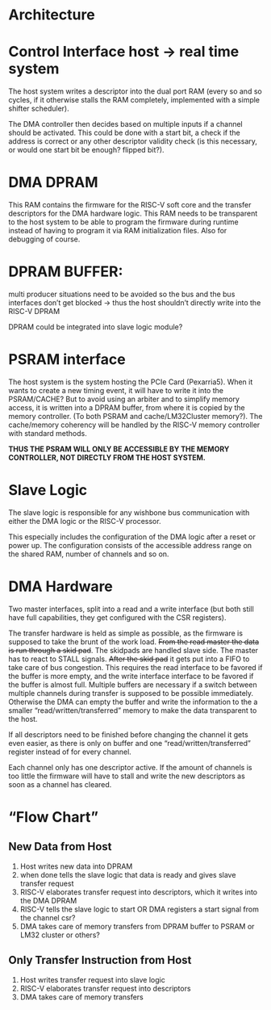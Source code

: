 # Architecture

# Control Interface host → real time system

The host system writes a descriptor into the dual port RAM (every so and so cycles, if it otherwise stalls the RAM completely, implemented with a simple shifter scheduler).

The DMA controller then decides based on multiple inputs if a channel should be activated. This could be done with a start bit, a check if the address is correct or any other descriptor validity check (is this necessary, or would one start bit be enough? flipped bit?).

# DMA DPRAM

This RAM contains the firmware for the RISC-V soft core and the transfer descriptors for the DMA hardware logic. This RAM needs to be transparent to the host system to be able to program the firmware during runtime instead of having to program it via RAM initialization files. Also for debugging of course.

# DPRAM BUFFER:

multi producer situations need to be avoided so the bus and the bus interfaces don’t get blocked → thus the host shouldn’t directly write into the RISC-V DPRAM

DPRAM could be integrated into slave logic module?

# PSRAM interface

The host system is the system hosting the PCIe Card (Pexarria5). When it wants to create a new timing event, it will have to write it into the PSRAM/CACHE? But to avoid using an arbiter and to simplify memory access, it is written into a DPRAM buffer, from where it is copied by the memory controller. (To both PSRAM and cache/LM32Cluster memory?). The cache/memory coherency will be handled by the RISC-V memory controller with standard methods.

**THUS THE PSRAM WILL ONLY BE ACCESSIBLE BY THE MEMORY CONTROLLER, NOT DIRECTLY FROM THE HOST SYSTEM.**

# Slave Logic

The slave logic is responsible for any wishbone bus communication with either the DMA logic or the RISC-V processor.

This especially includes the configuration of the DMA logic after a reset or power up. The configuration consists of the accessible address range on the shared RAM, number of channels and so on.

# DMA Hardware

Two master interfaces, split into a read and a write interface (but both still have full capabilities, they get configured with the CSR registers).

The transfer hardware is held as simple as possible, as the firmware is supposed to take the brunt of the work load.
~~From the read master the data is run through a skid pad~~. The skidpads are handled slave side. The master has to react to STALL signals. ~~After the skid pad~~ it gets put into a FIFO to take care of bus congestion. This requires the read interface to be favored if the buffer is more empty, and the write interface interface to be favored if the buffer is almost full.
Multiple buffers are necessary if a switch between multiple channels during transfer is supposed to be possible immediately. Otherwise the DMA can empty the buffer and write the information to the a smaller “read/written/transferred” memory to make the data transparent to the host.

If all descriptors need to be finished before changing the channel it gets even easier, as there is only on buffer and one “read/written/transferred” register instead of for every channel.

Each channel only has one descriptor active. If the amount of channels is too little the firmware will have to stall and write the new descriptors as soon as a channel has cleared.

# “Flow Chart”

## New Data from Host

1. Host writes new data into DPRAM
2. when done tells the slave logic that data is ready and gives slave transfer request
3. RISC-V elaborates transfer request into descriptors, which it writes into the DMA DPRAM
4. RISC-V tells the slave logic to start OR DMA registers a start signal from the channel csr?
5. DMA takes care of memory transfers from DPRAM buffer to PSRAM or LM32 cluster or others?

## Only Transfer Instruction from Host

1. Host writes transfer request into slave logic
2. RISC-V elaborates transfer request into descriptors
3. DMA takes care of memory transfers